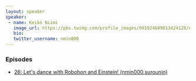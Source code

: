 ```yaml
---
layout: speaker
speaker:
 - name: Keiko Niimi
   image_url: https://pbs.twimg.com/profile_images/991924689013424128/uqNMVBmr_400x400.jpg
   bio:
   twitter_username: nmin000
---
```


### Episodes

- [26: Let's dance with Robohon and Einstein! (nmin000,surounin)](/026/)

